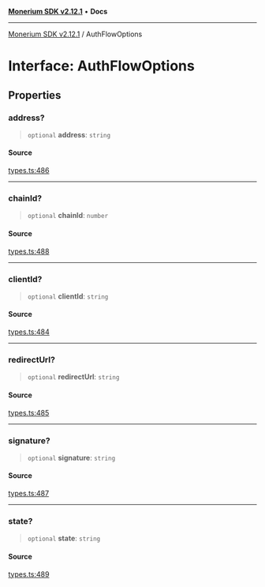 [**Monerium SDK v2.12.1**](../README.md) • **Docs**

---

[Monerium SDK v2.12.1](../README.md) / AuthFlowOptions

# Interface: AuthFlowOptions

## Properties

### address?

> `optional` **address**: `string`

#### Source

[types.ts:486](https://github.com/monerium/js-monorepo/blob/95da1ee68c22ee2a6c87ac928b307c8f3825242a/packages/sdk/src/types.ts#L486)

---

### chainId?

> `optional` **chainId**: `number`

#### Source

[types.ts:488](https://github.com/monerium/js-monorepo/blob/95da1ee68c22ee2a6c87ac928b307c8f3825242a/packages/sdk/src/types.ts#L488)

---

### clientId?

> `optional` **clientId**: `string`

#### Source

[types.ts:484](https://github.com/monerium/js-monorepo/blob/95da1ee68c22ee2a6c87ac928b307c8f3825242a/packages/sdk/src/types.ts#L484)

---

### redirectUrl?

> `optional` **redirectUrl**: `string`

#### Source

[types.ts:485](https://github.com/monerium/js-monorepo/blob/95da1ee68c22ee2a6c87ac928b307c8f3825242a/packages/sdk/src/types.ts#L485)

---

### signature?

> `optional` **signature**: `string`

#### Source

[types.ts:487](https://github.com/monerium/js-monorepo/blob/95da1ee68c22ee2a6c87ac928b307c8f3825242a/packages/sdk/src/types.ts#L487)

---

### state?

> `optional` **state**: `string`

#### Source

[types.ts:489](https://github.com/monerium/js-monorepo/blob/95da1ee68c22ee2a6c87ac928b307c8f3825242a/packages/sdk/src/types.ts#L489)
